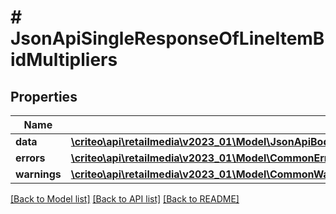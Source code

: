 # # JsonApiSingleResponseOfLineItemBidMultipliers

## Properties

Name | Type | Description | Notes
------------ | ------------- | ------------- | -------------
**data** | [**\criteo\api\retailmedia\v2023_01\Model\JsonApiBodyWithIdOfInt64AndLineItemBidMultipliersAndLineItemBidMultipliers**](JsonApiBodyWithIdOfInt64AndLineItemBidMultipliersAndLineItemBidMultipliers.md) |  |
**errors** | [**\criteo\api\retailmedia\v2023_01\Model\CommonError[]**](CommonError.md) |  | [optional]
**warnings** | [**\criteo\api\retailmedia\v2023_01\Model\CommonWarning[]**](CommonWarning.md) |  | [optional]

[[Back to Model list]](../../README.md#models) [[Back to API list]](../../README.md#endpoints) [[Back to README]](../../README.md)
